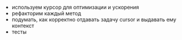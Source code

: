 - используем курсор для оптимизации и ускорения
- рефакторим каждый метод
- подумать, как корректно отдавать задачу cursor и выдавать ему контекст
- тесты 